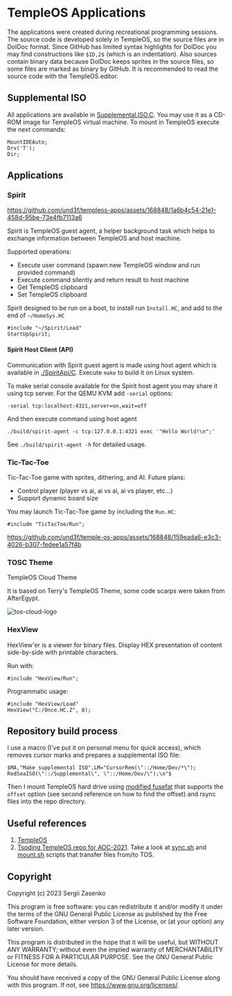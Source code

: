 # TempleOS Applications

The applications were created during recreational programming sessions. The
source code is developed solely in TempleOS, so the source files are in DolDoc
format. Since GitHub has limited syntax highlights for DolDoc you may find
constructions like `$ID,2$` (which is an indentation). Also sources contain
binary data because DolDoc keeps sprites in the source files, so some files are
marked as binary by GitHub. It is recommended to read the source code with the
TempleOS editor.

## Supplemental ISO

All applications are available in [Supplemental.ISO.C](Supplemental.ISO.C).
You may use it as a CD-ROM image for TempleOS virtual machine. To mount in
TempleOS execute the next commands:

```
MountIDEAuto;
Drv('T');
Dir;
```

## Applications

### Spirit

https://github.com/und3f/templeos-apps/assets/168848/1a6b4c54-21e1-458d-95be-73e4fb7113a6

Spirit is TempleOS guest agent, a helper background task which helps to exchange
information between TempleOS and host machine.

Supported operations:
* Execute user command (spawn new TempleOS window and run provided command)
* Execute command silently and return result to host machine
* Get TempleOS clipboard
* Set TempleOS clipboard

Spirit designed to be run on a boot, to install run `Install.HC`, and add to
the end of `~/HomeSys.HC`
```
#include "~/Spirit/Load"
StartUpSpirit;
```

#### Spirit Host Client (API)

Communication with Spirit guest agent is made using host agent which is
available in [./SpiritApi/C](./SpiritApi/C).
Execute `make` to build it on Linux system.

To make serial console available for the Spirit host agent you may share it
using tcp server. For the QEMU KVM add `-serial` options:
```
-serial tcp:localhost:4321,server=on,wait=off
```

And then execute command using host agent
```
./build/spirit-agent -c tcp:127.0.0.1:4321 exec '"Hello World!\n";'
```

See `./build/spirit-agent -h` for detailed usage.

### Tic-Tac-Toe

Tic-Tac-Toe game with sprites, dithering, and AI. Future plans:
- Control player (player vs ai, ai vs ai, ai vs player, etc...)
- Support dynamic board size

You may launch Tic-Tac-Toe game by including the `Run.HC`:
```
#include "TicTacToe/Run";
```

https://github.com/und3f/temple-os-apps/assets/168848/159eada6-e3c3-4026-b307-fedee1a57f4b

### TOSC Theme
TempleOS Cloud Theme

It is based on Terry's TempleOS Theme, some code scarps were taken from
AfterEgypt.

![tos-cloud-logo](https://github.com/und3f/temple-os-apps/assets/168848/82a38974-fdb6-4a7c-b799-5ffc4632b6e2)

### HexView

HexView'er is a viewer for binary files. Display HEX presentation of content
side-by-side with printable characters.

Run with:
```
#include "HexView/Run";
```

Programmatic usage:
```
#include "HexView/Load"
HexView("C:/Once.HC.Z", 8);
```

## Repository build process

I use a macro (I've put it on personal menu for quick access), which removes
cursor marks and prepares a supplemental ISO file:
```
$MA,"Make supplemental ISO",LM="CursorRem(\"::/Home/Dev/*\"); RedSeaISO(\"::/Supplemental\", \"::/Home/Dev/\");\n"$
```

Then I mount TempleOS hard drive using [modified
fusefat](https://github.com/alanswx/fusefat/) that supports the `offset` option
(see second reference on how to find the offset) and rsync files into the repo
directory.

## Useful references
1. [TempleOS](https://templeos.org/)
1. [Tsoding TempleOS repo for
   AOC-2021](https://gitlab.com/tsoding/aoc-2021/-/tree/master). Take a look at
   [sync.sh](https://gitlab.com/tsoding/aoc-2021/-/blob/master/sync.sh) and
   [mount.sh](https://gitlab.com/tsoding/aoc-2021/-/blob/master/mount.sh)
   scripts that transfer files from/to TOS.

## Copyright 

Copyright (c) 2023 Sergii Zasenko

This program is free software: you can redistribute it and/or modify
it under the terms of the GNU General Public License as published by
the Free Software Foundation, either version 3 of the License, or
(at your option) any later version.

This program is distributed in the hope that it will be useful,
but WITHOUT ANY WARRANTY; without even the implied warranty of
MERCHANTABILITY or FITNESS FOR A PARTICULAR PURPOSE.  See the
GNU General Public License for more details.

You should have received a copy of the GNU General Public License
along with this program.  If not, see <https://www.gnu.org/licenses/>.
